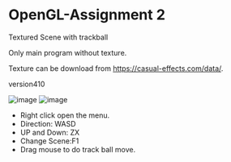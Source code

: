 # OpenGL-Assignment 2
Textured Scene with trackball

Only main program without texture.

Texture can be download from https://casual-effects.com/data/.

version410

![image](https://github.com/apkeidj123/OpenGL-Assignment-2/blob/master/1.png)
![image](https://github.com/apkeidj123/OpenGL-Assignment-2/blob/master/2.png)

* Right click open the menu.
* Direction: WASD
* UP and Down: ZX
* Change Scene:F1
* Drag mouse to do track ball move.


